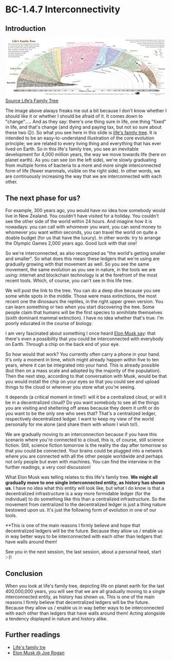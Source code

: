 

# BC-1.4.7 Interconnectivity


## Introduction

![life tree](https://raw.githubusercontent.com/koiosonline/literature-images/main/blockchain-level1/bc-1-4-7-interconnectivity-image1.png )
[Source Life’s Family Tree]( https://webiomirror.wordpress.com/2011/03/04/lifes-family-tree/)

The image above always freaks me out a bit because I don't know whether I should like it or whether I should be afraid of it. It comes down to "change".....
And as they say: there's one thing sure in life, one thing "fixed" in life, and that's change (and dying and paying tax, but not so sure about these two 😉). So what you see here in this slide is [life's family tree]( https://www.evogeneao.com/learn/tree-of-life). It is intended to be an easy-to-understand illustration of the core evolution principle; we are related to every living thing and everything that has ever lived on Earth. So in this life's family tree, you see an inevitable development for 4,000 million years, the way we move towards life (here on planet earth). As you can see (on the left side), we're slowly graduating from multiple forms of bacteria to a more and more single interconnected form of life (fewer mammals, visible on the right side). In other words, we are continuously increasing the way that we are interconnected with each other.


## The next phase for us?

For example, 300 years ago, you would have no idea how somebody would live in New Zealand. You couldn't have visited for a holiday. You couldn't see the other side of the world within 24 hours. And imagine how it is nowadays: you can call with whomever you want,
you can send money to whomever you want within seconds, you can travel the world on quite a doable budget (for us that have the luxury). In other words: try to arrange the Olympic Games 2,000 years ago. Good luck with that one!

So we're interconnected, as also recognized as "the world's getting smaller and smaller". So what does this mean: these ledgers that we're using are gradually growing with that movement as well. So you see the same movement, the same evolution as you see in nature, in the tools we are using: internet and blockchain technology is at the forefront of the most recent tools. Which, of course, you can't see in this life tree.

We will post the link to the tree. You can do a deep dive because you see some white spots in the middle. Those were mass extinctions, the most recent one the dinosaurs the reptiles, in the right upper green version. You can learn something or two when you start discovering the tree. Some people claim that humans will be the first species to annihilate themselves (sixth dominant mammal extinction). I have no idea whether that's true. I'm poorly educated in the course of biology.

I am very fascinated about something I once heard [Elon Musk say]( https://www.youtube.com/watch?v=ycPr5-27vSI): that there's even a possibility that you could be interconnected with everybody on Earth. Through a chip on the back end of your eye.

So how would that work? You currently often carry a phone in your hand. It's only a moment in time, which might already happen within five to ten years, where it can be integrated into your hand. This is already possible (but then on a mass scale and adopted by the majority of the population). Then the next step, according to that conversation with Musk, would be that you would install the chip on your eyes so that you could see and upload things to the cloud or wherever you store what you're seeing.

It depends (a critical moment in time!): will it be a centralized cloud, or will it be in a decentralized cloud? Do you want somebody to see all the things you are visiting and sheltering off areas because they deem it unfit or do you want to be the only one who sees that? That's a centralized ledger, respectively decentralized ledger. I want to keep my view of the world personally for me alone
(and share them with whom I wish to!).

We are gradually moving to an interconnection because if you have this scenario where you're connected to a cloud, this is, of course, still science fiction. Still, science fiction tomorrow is the reality the day after tomorrow so that you could be connected. Your brains could be plugged into a network where you are connected with all the other people worldwide and perhaps not only people but even with machines. You can find the interview in the further readings, a very cool discussion!

What Elon Musk was telling relates to this life's family tree. **We might all gradually move to one single interconnected entity, as history has shown us**. I have no idea what this entity will look like, but what I do know is that a decentralized infrastructure is a way more formidable ledger (for the individual) to do something like this than a centralized infrastructure. So the movement from centralized to the decentralized ledger is just a thing nature bestowed upon us. It's just the following form of evolution in one of our tools.

**This is one of the main reasons I firmly believe and hope that decentralized ledgers will be the future. Because they allow us / enable us in way better ways to be interconnected with each other than ledgers that have walls around them!

See you in the next session, the last session, about a personal head, start :-)!

## Conclusion
When you look at life's family tree, depicting life on planet earth for the last 400,000,000 years, you will see that we are all gradually moving to a single interconnected entity, as history has shown us. This is one of the main reasons I firmly believe that decentralized ledgers will be the future. Because they allow us / enable us in way better ways to be interconnected with each other than ledgers that have walls around them! Acting alongside a tendency displayed in nature and history alike.
## Further readings

* [Life's family tre](https://www.evogeneao.com/learn/tree-of-life)
* [Elon Musk @ Joe Rogan](https://www.youtube.com/watch?v=ycPr5-27vSI)




